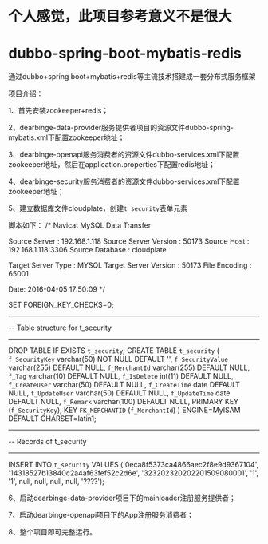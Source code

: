 # 个人感觉，此项目参考意义不是很大

# dubbo-spring-boot-mybatis-redis
通过dubbo+spring boot+mybatis+redis等主流技术搭建成一套分布式服务框架

项目介绍：

1、首先安装zookeeper+redis；

2、dearbinge-data-provider服务提供者项目的资源文件dubbo-spring-mybatis.xml下配置zookeeper地址；

3、dearbinge-openapi服务消费者的资源文件dubbo-services.xml下配置zookeeper地址，然后在application.properties下配置redis地址；

4、dearbinge-security服务消费者的资源文件dubbo-services.xml下配置zookeeper地址；

5、建立数据库文件cloudplate，创建`t_security`表单元素

脚本如下：
/*
Navicat MySQL Data Transfer

Source Server         : 192.168.1.118
Source Server Version : 50173
Source Host           : 192.168.1.118:3306
Source Database       : cloudplate

Target Server Type    : MYSQL
Target Server Version : 50173
File Encoding         : 65001

Date: 2016-04-05 17:50:09
*/

SET FOREIGN_KEY_CHECKS=0;

-- ----------------------------
-- Table structure for t_security
-- ----------------------------
DROP TABLE IF EXISTS `t_security`;
CREATE TABLE `t_security` (
  `f_SecurityKey` varchar(50) NOT NULL DEFAULT '',
  `f_SecurityValue` varchar(255) DEFAULT NULL,
  `f_MerchantId` varchar(255) DEFAULT NULL,
  `f_Tag` varchar(10) DEFAULT NULL,
  `f_IsDelete` int(11) DEFAULT NULL,
  `f_CreateUser` varchar(50) DEFAULT NULL,
  `f_CreateTime` date DEFAULT NULL,
  `f_UpdateUser` varchar(50) DEFAULT NULL,
  `f_UpdateTime` date DEFAULT NULL,
  `f_Remark` varchar(100) DEFAULT NULL,
  PRIMARY KEY (`f_SecurityKey`),
  KEY `FK_MERCHANTID` (`f_MerchantId`)
) ENGINE=MyISAM DEFAULT CHARSET=latin1;

-- ----------------------------
-- Records of t_security
-- ----------------------------
INSERT INTO `t_security` VALUES ('0eca8f5373ca4866aec2f8e9d9367104', '14318527b13840c2a4af63fef52c2d6e', '323202320202201509080001', '1', '1', null, null, null, null, '????');

6、启动dearbinge-data-provider项目下的mainloader注册服务提供者；

7、启动dearbinge-openapi项目下的App注册服务消费者；

8、整个项目即可完整运行。
